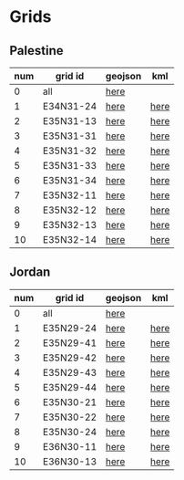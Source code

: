 # Grids

## Palestine

|num | grid id | geojson | kml |
|---|---------|---------|-----|
| 0 | all     |  [here](https://github.com/eamena-project/eamena-arches-dev/blob/main/training/2023/grids/palestine/all.geojson) |     |
| 1 | E34N31-24 |  [here](https://github.com/eamena-project/eamena-arches-dev/blob/main/training/2023/grids/palestine/E34N31-24.geojson) | [here](https://github.com/eamena-project/eamena-arches-dev/blob/main/training/2023/grids/palestine/E34N31-24.kml)  |
| 2 | E35N31-13 |  [here](https://github.com/eamena-project/eamena-arches-dev/blob/main/training/2023/grids/palestine/E35N31-13.geojson) | [here](https://github.com/eamena-project/eamena-arches-dev/blob/main/training/2023/grids/palestine/E35N31-13.kml)  |
| 3 | E35N31-31 |  [here](https://github.com/eamena-project/eamena-arches-dev/blob/main/training/2023/grids/palestine/E35N31-31.geojson) | [here](https://github.com/eamena-project/eamena-arches-dev/blob/main/training/2023/grids/palestine/E35N31-31.kml)  |
| 4 | E35N31-32 |  [here](https://github.com/eamena-project/eamena-arches-dev/blob/main/training/2023/grids/palestine/E35N31-32.geojson) | [here](https://github.com/eamena-project/eamena-arches-dev/blob/main/training/2023/grids/palestine/E35N31-32.kml)  |
| 5 | E35N31-33 |  [here](https://github.com/eamena-project/eamena-arches-dev/blob/main/training/2023/grids/palestine/E35N31-33.geojson) | [here](https://github.com/eamena-project/eamena-arches-dev/blob/main/training/2023/grids/palestine/E35N31-33.kml)  |
| 6 | E35N31-34 |  [here](https://github.com/eamena-project/eamena-arches-dev/blob/main/training/2023/grids/palestine/E35N31-34.geojson) | [here](https://github.com/eamena-project/eamena-arches-dev/blob/main/training/2023/grids/palestine/E35N31-34.kml)  |
| 7 | E35N32-11 |  [here](https://github.com/eamena-project/eamena-arches-dev/blob/main/training/2023/grids/palestine/E35N32-11.geojson) | [here](https://github.com/eamena-project/eamena-arches-dev/blob/main/training/2023/grids/palestine/E35N32-11.kml)  |
| 8 | E35N32-12 |  [here](https://github.com/eamena-project/eamena-arches-dev/blob/main/training/2023/grids/palestine/E35N32-12.geojson) | [here](https://github.com/eamena-project/eamena-arches-dev/blob/main/training/2023/grids/palestine/E35N32-12.kml)  |
| 9 | E35N32-13 |  [here](https://github.com/eamena-project/eamena-arches-dev/blob/main/training/2023/grids/palestine/E35N32-13.geojson) | [here](https://github.com/eamena-project/eamena-arches-dev/blob/main/training/2023/grids/palestine/E35N32-13.kml)  |
| 10 | E35N32-14 |  [here](https://github.com/eamena-project/eamena-arches-dev/blob/main/training/2023/grids/palestine/E35N32-14.geojson) | [here](https://github.com/eamena-project/eamena-arches-dev/blob/main/training/2023/grids/palestine/E35N32-14.kml)  |

## Jordan

|num | grid id | geojson | kml |
|---|---------|---------|-----|
| 0 | all     |  [here](https://github.com/eamena-project/eamena-arches-dev/blob/main/training/2023/grids/jordan/all.geojson) |     |
| 1 | E35N29-24 |  [here](https://github.com/eamena-project/eamena-arches-dev/blob/main/training/2023/grids/jordan/E35N29-24.geojson) | [here](https://github.com/eamena-project/eamena-arches-dev/blob/main/training/2023/grids/palestine/E35N29-24.kml)  |
| 2 | E35N29-41 |  [here](https://github.com/eamena-project/eamena-arches-dev/blob/main/training/2023/grids/jordan/E35N29-41.geojson) | [here](https://github.com/eamena-project/eamena-arches-dev/blob/main/training/2023/grids/palestine/E35N29-41.kml)  |
| 3 | E35N29-42 |  [here](https://github.com/eamena-project/eamena-arches-dev/blob/main/training/2023/grids/jordan/E35N29-42.geojson) | [here](https://github.com/eamena-project/eamena-arches-dev/blob/main/training/2023/grids/palestine/E35N29-42.kml)  |
| 4 | E35N29-43 |  [here](https://github.com/eamena-project/eamena-arches-dev/blob/main/training/2023/grids/jordan/E35N29-43.geojson) | [here](https://github.com/eamena-project/eamena-arches-dev/blob/main/training/2023/grids/palestine/E35N29-43.kml)  |
| 5 | E35N29-44 |  [here](https://github.com/eamena-project/eamena-arches-dev/blob/main/training/2023/grids/jordan/E35N29-44.geojson) | [here](https://github.com/eamena-project/eamena-arches-dev/blob/main/training/2023/grids/palestine/E35N29-44.kml)  |
| 6 | E35N30-21 |  [here](https://github.com/eamena-project/eamena-arches-dev/blob/main/training/2023/grids/jordan/E35N30-21.geojson) | [here](https://github.com/eamena-project/eamena-arches-dev/blob/main/training/2023/grids/palestine/E35N30-21.kml)  |
| 7 | E35N30-22 |  [here](https://github.com/eamena-project/eamena-arches-dev/blob/main/training/2023/grids/jordan/E35N30-22.geojson) | [here](https://github.com/eamena-project/eamena-arches-dev/blob/main/training/2023/grids/palestine/E35N30-22.kml)  |
| 8 | E35N30-24 |  [here](https://github.com/eamena-project/eamena-arches-dev/blob/main/training/2023/grids/jordan/E35N30-24.geojson) | [here](https://github.com/eamena-project/eamena-arches-dev/blob/main/training/2023/grids/palestine/E35N30-24.kml)  |
| 9 | E36N30-11 |  [here](https://github.com/eamena-project/eamena-arches-dev/blob/main/training/2023/grids/jordan/E36N30-11.geojson) | [here](https://github.com/eamena-project/eamena-arches-dev/blob/main/training/2023/grids/palestine/E36N30-11.kml)  |
| 10 | E36N30-13 |  [here](https://github.com/eamena-project/eamena-arches-dev/blob/main/training/2023/grids/jordan/E36N30-13.geojson) | [here](https://github.com/eamena-project/eamena-arches-dev/blob/main/training/2023/grids/palestine/E36N30-13.kml)  |